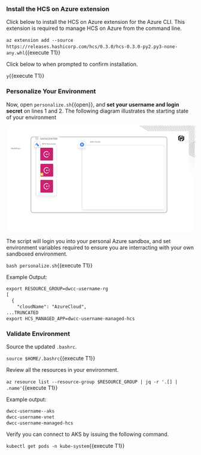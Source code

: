 ### Install the HCS on Azure extension

Click below to install the HCS on Azure extension for the Azure CLI.
This extension is required to manage HCS on Azure from the command line.

`az extension add --source https://releases.hashicorp.com/hcs/0.3.0/hcs-0.3.0-py2.py3-none-any.whl`{{execute T1}}

Click below to when prompted to confirm installation.

`y`{{execute T1}}

### Personalize Your Environment

Now, open `personalize.sh`{{open}}, and **set your username and login secret**
on lines 1 and 2. The following diagram illustrates
the starting state of your environment

![Personal Sandbox](./assets/starting_point.png)

The script will login you into your
personal Azure sandbox, and set environment variables
required to ensure you are interracting with your own
sandboxed environment.

`bash personalize.sh`{{execute T1}}

Example Output:

```shell-session
export RESOURCE_GROUP=dwcc-username-rg
[
  {
    "cloudName": "AzureCloud",
...TRUNCATED
export HCS_MANAGED_APP=dwcc-username-managed-hcs
```

### Validate Environment

Source the updated `.bashrc`.

`source $HOME/.bashrc`{{execute T1}}

Review all the resources in your environment.

`az resource list --resource-group $RESOURCE_GROUP | jq -r '.[] | .name'`{{execute T1}}

Example output:

```shell-session
dwcc-username--aks
dwcc-username-vnet
dwcc-username-managed-hcs
```

Verify you can connect to AKS by issuing the following command.

`kubectl get pods -n kube-system`{{execute T1}}
